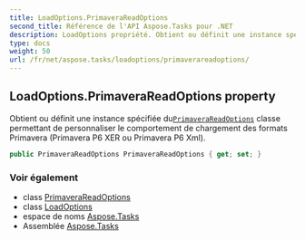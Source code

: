 ```yaml
---
title: LoadOptions.PrimaveraReadOptions
second_title: Référence de l'API Aspose.Tasks pour .NET
description: LoadOptions propriété. Obtient ou définit une instance spécifiée duPrimaveraReadOptions classe permettant de personnaliser le comportement de chargement des formats Primavera Primavera P6 XER ou Primavera P6 Xml.
type: docs
weight: 50
url: /fr/net/aspose.tasks/loadoptions/primaverareadoptions/
---
```

## LoadOptions.PrimaveraReadOptions property

Obtient ou définit une instance spécifiée du[`PrimaveraReadOptions`](../../primaverareadoptions/) classe permettant de personnaliser le comportement de chargement des formats Primavera (Primavera P6 XER ou Primavera P6 Xml).

```csharp
public PrimaveraReadOptions PrimaveraReadOptions { get; set; }
```

### Voir également

* class [PrimaveraReadOptions](../../primaverareadoptions/)
* class [LoadOptions](../)
* espace de noms [Aspose.Tasks](../../loadoptions/)
* Assemblée [Aspose.Tasks](../../../)



